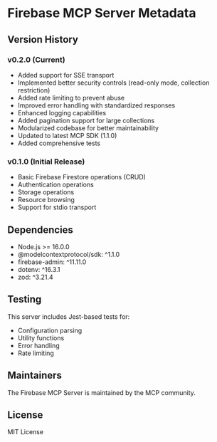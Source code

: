 # Firebase MCP Server Metadata

## Version History

### v0.2.0 (Current)
- Added support for SSE transport
- Implemented better security controls (read-only mode, collection restriction)
- Added rate limiting to prevent abuse
- Improved error handling with standardized responses
- Enhanced logging capabilities
- Added pagination support for large collections
- Modularized codebase for better maintainability
- Updated to latest MCP SDK (1.1.0)
- Added comprehensive tests

### v0.1.0 (Initial Release)
- Basic Firebase Firestore operations (CRUD)
- Authentication operations
- Storage operations
- Resource browsing
- Support for stdio transport

## Dependencies

- Node.js >= 16.0.0
- @modelcontextprotocol/sdk: ^1.1.0
- firebase-admin: ^11.11.0
- dotenv: ^16.3.1
- zod: ^3.21.4

## Testing

This server includes Jest-based tests for:
- Configuration parsing
- Utility functions
- Error handling
- Rate limiting

## Maintainers

The Firebase MCP Server is maintained by the MCP community.

## License

MIT License
